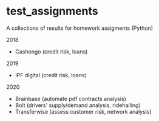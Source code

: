 # test_assignments

A collections of results for homework assigments (Python)

2018
- Cashongo (credit risk, loans)
 
2019
- IPF digital (credit risk, loans)
 
2020
- Brainbase (automate pdf contracts analysis)
- Bolt (drivers' supply/demand analysis, ridehailing)
- Transferwise (assess customer risk, network analysis)
